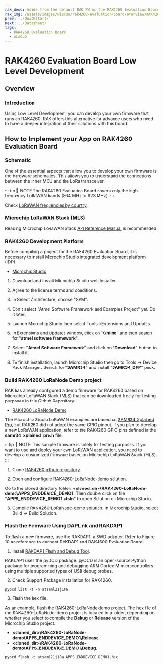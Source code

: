 ```yaml
---
rak_desc: Aside from the default RAK FW on the RAK4260 Evaluation Board, you can create custom FW using RUI (RAKwireless Unified Interface) or the actual SDK from the manufacturer of the microcontroller that is used inside the module.
rak_img: /assets/images/wisduo/rak4260-evaluation-board/overview/RAK4260_Evaluation_home.png
prev: ../Quickstart/
next: ../Datasheet/
tags:
  - RAK4260 Evaluation Board
  - wisduo
---
```


# RAK4260 Evaluation Board Low Level Development

## Overview

### Introduction

Using Low Level Development, you can develop your own firmware that runs on RAK4260. RAK offers this alternative for advance users who need to have a deeper integration of their solutions with this board.

## How to Implement your App on RAK4260 Evaluation Board

### Schematic

One of the essential aspects that allow you to develop your own firmware is the hardware schematics. This allows you to understand the connections between the inner MCU and the LoRa transceiver.


::: tip 📝 NOTE
The RAK4260 Evaluation Board covers only the high-frequency LoRaWAN bands (864&nbsp;MHz to 923&nbsp;MHz).
:::

Check [LoRaWAN frequencies by country](https://www.thethingsnetwork.org/docs/lorawan/frequencies-by-country.html).

### Microchip LoRaWAN Stack (MLS)

Reading Microchip LoRaWAN Stack [API Reference Manual](http://ww1.microchip.com/downloads/en/DeviceDoc/SAM-R34-R35-Microchip-LoRaWAN-Stack-Software-API-Reference-Manual-DS70005382A.pdf) is recommended.


### RAK4260 Development Platform

Before compiling a project for the RAK4260 Evaluation Board, it is necessary to install Microchip Studio integrated development platform (IDP).

* [Microchip Studio](https://www.microchip.com/mplab/microchip-studio)

1. Download and install Microchip Studio web installer.

<rk-img
  src="/assets/images/wisduo/rak4260-evaluation-board/quickstart/3burning-the-firmware/microchip_studio.png"
  width="80%"
  caption="Microchip Studio web installer"
/>

2. Agree to the license terms and conditions.

<rk-img
  src="/assets/images/wisduo/rak4260-evaluation-board/quickstart/3burning-the-firmware/agree.png"
  width="40%"
  caption="Microchip Studio license"
/>

3. In Select Architecture, choose "SAM".

<rk-img
  src="/assets/images/wisduo/rak4260-evaluation-board/quickstart/3burning-the-firmware/sam_atmel_studio.png"
  width="40%"
  caption="Microchip Studio Architecture"
/>

4. Don't select "Atmel Software Framework and Examples Project" yet. Do it later. 

<rk-img
  src="/assets/images/wisduo/rak4260-evaluation-board/quickstart/3burning-the-firmware/asf_dont.png"
  width="40%"
  caption="ASF skip install"
/>

5. Launch Microchip Studio then select Tools->Extensions and Updates.

<rk-img
  src="/assets/images/wisduo/rak4260-evaluation-board/quickstart/3burning-the-firmware/microchip_extensions.png"
  width="100%"
  caption="Microchip Studio Extensions and Updates"
/>

6. In Extensions and Updates window, click on "**Online**" and then search for "**atmel software framework**". 

<rk-img
  src="/assets/images/wisduo/rak4260-evaluation-board/quickstart/3burning-the-firmware/asf.png"
  width="100%"
  caption="ASF install"
/>

7. Select "**Atmel Software Framework**" and click on "**Download**" button to install it.

8. To finish installation, launch Microchip Studio then go to Tools -> Device Pack Manager. Search for "**SAMR34**" and install "**SAMR34_DFP**" pack.

<rk-img
  src="/assets/images/wisduo/rak4260-evaluation-board/quickstart/3burning-the-firmware/samr34_pack.png"
  width="100%"
  caption="SAMR34 pack install"
/>

### Build RAK4260 LoRaNode Demo project

RAK has already configured a demo firmware for RAK4260 based on Microchip LoRaWAN Stack (MLS) that can be downloaded freely for testing purposes in this Github Repository: 

* [RAK4260 LoRaNode Demo](https://github.com/RAKWireless/RAK4260-LoRaNode-demo)

The Microchip Studio LoRaWAN examples are based on [SAMR34 Xplained Pro](https://www.microchip.com/DevelopmentTools/ProductDetails/dm320111), but RAK260 did not adopt the same GPIO pinout. If you plan to develop a new LoRaWAN application, refer to the RAK4260 GPIO pins defined in the [**samr34_xplained_pro.h**](https://github.com/RAKWireless/RAK4260-LoRaNode-demo/blob/master/APPS_ENDDEVICE_DEMO1/src/ASF/sam0/boards/samr34_xplained_pro.h) file.

:::tip 📝 NOTE
This sample firmware is solely for testing purposes. If you want to use and deploy your own LoRaWAN application, you need to develop a customized firmware based on Microchip LoRaWAN Stack (MLS).
:::

1. Clone [RAK4260 github repository](https://github.com/RAKWireless/RAK4260-LoRaNode-demo).

<rk-img
  src="/assets/images/wisduo/rak4260-evaluation-board/quickstart/3burning-the-firmware/github-repo.png"
  width="100%"
  caption="RAK4260 Github Repository"
/>

2. Open and configure RAK4260-LoRaNode-demo solution.

Go to the cloned directory folder: 
**<cloned_dir>\RAK4260-LoRaNode-demo\APPS_ENDDEVICE_DEMO1**. Then double click on file "**APPS_ENDDEVICE_DEMO1.atsln**" to open Solution on Microchip Studio.

<!--
3. Configure demo application parameters

:::tip 📝 NOTE
 In the RAK4260-LoRaNode-demo project, the join parameters and activation methods are defined in the [**conf_app.h**](https://github.com/RAKWireless/RAK4260-LoRaNode-demo/blob/master/APPS_ENDDEVICE_DEMO1/src/config/conf_app.h) file. 

:::
-->

3. Compile RAK4260-LoRaNode-demo solution. In Microchip Studio, select Build -> Build Solution.

<rk-img
  src="/assets/images/wisduo/rak4260-evaluation-board/quickstart/3burning-the-firmware/build-demo.png"
  width="100%"
  caption="Build RAK4260-LoRaNode-demo solution"
/>

### Flash the Firmware Using DAPLink and RAKDAP1

To flash a new firmware, use the RAKDAP1, a SWD adapter. Refer to Figure 10 as reference to connect RAKDAP1 and RAK4600 Evaluation Board.

<rk-img
  src="/assets/images/wisduo/rak4260-evaluation-board/quickstart/interfacing/rak4260-evb-connection.svg"
  width="60%"
  caption="RAK4260 Evaluation Board connected to RAKDAP1"
/>

1. Install [RAKDAP1 Flash and Debug Tool](/Product-Categories/Accessories/RAKDAP1-Flash-and-Debug-Tool/Overview/#rakdap1-flash-and-debug-tool).

RAKDAP1 uses the pyOCD package. pyOCD is an open-source Python package for programming and debugging ARM Cortex-M microcontrollers using multiple supported types of USB debug probes.

2. Check Support Package installation for RAK4260.
```
pyocd list -t -n atsaml21j18a
```
3. Flash the hex file.

As an example, flash the RAK4260-LoRaNode demo project. The hex file of the RAK4260-LoRaNode-demo project is located in a folder, depending on whether you select to compile the **Debug** or **Release** version of the Microchip Studio project.

- **<cloned_dir>\RAK4260-LoRaNode-demo\APPS_ENDDEVICE_DEMO1\Release** 
- **<cloned_dir>\RAK4260-LoRaNode-demo\APPS_ENDDEVICE_DEMO1\Debug**. 


<rk-img
  src="/assets/images/wisduo/rak4260-evaluation-board/quickstart/3burning-the-firmware/microchip_studio_config.png"
  width="100%"
  caption="Microchip Studio Solution Configurations"
/>

<rk-img
  src="/assets/images/wisduo/rak4260-evaluation-board/quickstart/3burning-the-firmware/microchip_hex.png"
  width="90%"
  caption="RAK4260 hex file"
/>

```
pyocd flash -t atsaml21j18a APPS_ENDDEVICE_DEMO1.hex
```

<rk-img
  src="/assets/images/wisduo/rak4260-evaluation-board/quickstart/3burning-the-firmware/pyocd_flash.png"
  width="100%"
  caption="Successful pyOCD flash"
/>
